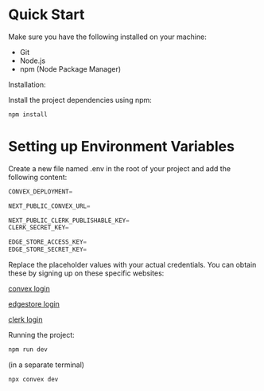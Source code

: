 
#  **Quick Start**

Make sure you have the following installed on your machine:

* Git
* Node.js
* npm (Node Package Manager)

Installation:

Install the project dependencies using npm:

```python
npm install
```

# **Setting up Environment Variables**

Create a new file named .env in the root of your project and add the following content:

```python
CONVEX_DEPLOYMENT=

NEXT_PUBLIC_CONVEX_URL=

NEXT_PUBLIC_CLERK_PUBLISHABLE_KEY=
CLERK_SECRET_KEY=

EDGE_STORE_ACCESS_KEY=
EDGE_STORE_SECRET_KEY=
```

Replace the placeholder values with your actual credentials. You can obtain these by signing up
on these specific websites:

[convex login](https://dashboard.convex.dev/login)

[edgestore login](https://dashboard.edgestore.dev/sign-in?redirect_url=https%3A%2F%2Fdashboard.edgestore.dev%2Fprojects%2Fdsj45r0e52unfrmg)

[clerk login](https://dashboard.clerk.com/sign-in?redirect_url=https%3A%2F%2Fdashboard.clerk.com%2Fapps%2Fapp_2UwpBzVu6aB23m5qDRLX21w9NM1%2Finstances%2Fins_2UwpC2cnoHZx32lbrNqjKi9HUl3)

Running the project:
```python
npm run dev
```
(in a separate terminal)
```python
npx convex dev
```

